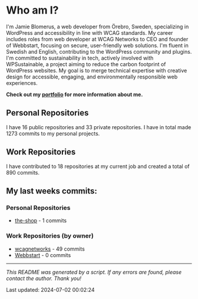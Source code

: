# Who am I?
I'm Jamie Blomerus, a web developer from Örebro, Sweden, specializing in WordPress and accessibility in line with WCAG standards. My career includes roles from web developer at WCAG Networks to CEO and founder of Webbstart, focusing on secure, user-friendly web solutions. I'm fluent in Swedish and English, contributing to the WordPress community and plugins. I'm committed to sustainability in tech, actively involved with WPSustainable, a project aiming to reduce the carbon footprint of WordPress websites. My goal is to merge technical expertise with creative design for accessible, engaging, and environmentally responsible web experiences.

**Check out my [portfolio](jamie.blomerus.se) for more information about me.**

## Personal Repositories
I have 16 public repositories and 33 private repositories. I have in total made 1273 commits to my personal projects.

## Work Repositories
I have contributed to 18 repositories at my current job and created a total of 890 commits.
## My last weeks commits:
### Personal Repositories
* [the-shop](https://github.com/Automatiserad-testning-och-testverktyg/the-shop) - 1 commits

### Work Repositories (by owner)
* [wcagnetworks](https://github.com/wcagnetworks) - 49 commits
* [Webbstart](https://github.com/Webbstart) - 0 commits

---

*This README was generated by a script. If any errors are found, please contact the author. Thank you!*

Last updated: 2024-07-02 00:02:24